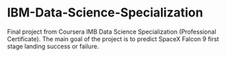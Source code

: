 # IBM-Data-Science-Specialization
Final project from Coursera IMB Data Science Specialization (Professional Certificate). The main goal of the project is to predict SpaceX Falcon 9 first stage landing success or failure.
